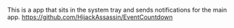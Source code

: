 This is a app that sits in the system tray and sends notifications for the main app.
https://github.com/HijackAssassin/EventCountdown
